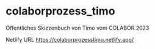 # colaborprozess_timo
Öffentliches Skizzenbuch von Timo vom COLABOR 2023

Netlify URL
https://colaborprozesstimo.netlify.app/
